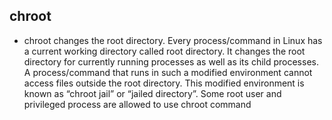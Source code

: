 ## chroot
- chroot changes the root directory. Every process/command in Linux has a current working directory called root directory. It changes the root directory for currently running processes as well as its child processes.
A process/command that runs in such a modified environment cannot access files outside the root directory. This modified environment is known as “chroot jail” or “jailed directory”. Some root user and privileged process are allowed to use chroot command
